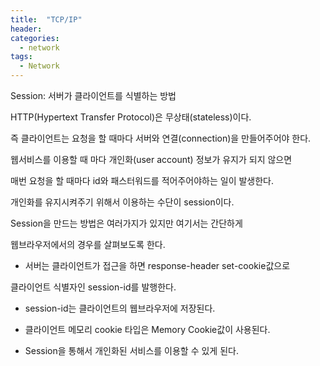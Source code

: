 ```yaml
---
title:  "TCP/IP"
header:
categories:
  - network
tags:
  - Network
---
```


Session: 서버가 클라이언트를 식별하는 방법

HTTP(Hypertext Transfer Protocol)은 무상태(stateless)이다.

즉 클라이언트는 요청을 할 때마다 서버와 연결(connection)을 만들어주어야 한다.

웹서비스를 이용할 때 마다 개인화(user account) 정보가 유지가 되지 않으면

매번 요청을 할 때마다 id와 패스터워드를 적어주어야하는 일이 발생한다.

개인화를 유지시켜주기 위해서 이용하는 수단이 session이다.

Session을 만드는 방법은 여러가지가 있지만 여기서는 간단하게

웹브라우저에서의 경우를 살펴보도록 한다.


- 서버는 클라이언트가 접근을 하면 response-header set-cookie값으로

클라이언트 식별자인 session-id를 발행한다.

- session-id는 클라이언트의 웹브라우저에 저장된다.

- 클라이언트 메모리 cookie 타입은 Memory Cookie값이 사용된다.

- Session을 통해서 개인화된 서비스를 이용할 수 있게 된다.

